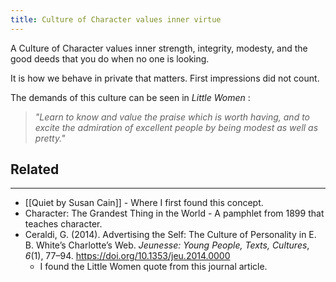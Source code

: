 ```yaml
---
title: Culture of Character values inner virtue
---
```


A Culture of Character values inner strength, integrity, modesty, and the good deeds that you do when no one is looking.

It is how we behave in private that matters. First impressions did not count.

The demands of this culture can be seen in <i> Little Women </i>:
><i>"Learn to know and value the praise which is worth having, and to excite the admiration of excellent people by being modest as well as pretty."</i>

## Related
---

- [[Quiet by Susan Cain]] - Where I first found this concept.
-  Character: The Grandest Thing in the World - A pamphlet from 1899 that teaches character.
- Ceraldi, G. (2014). Advertising the Self: The Culture of Personality in E. B. White’s Charlotte’s Web. _Jeunesse: Young People, Texts, Cultures_, _6_(1), 77–94. https://doi.org/10.1353/jeu.2014.0000
	- I found the Little Women quote from this journal article.